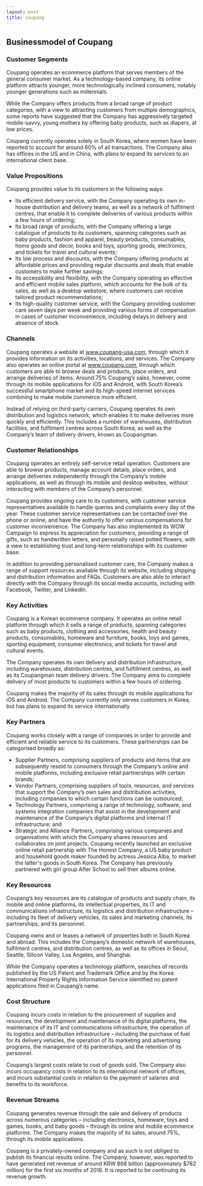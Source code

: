 ```yaml
---
layout: post
title: coupang
---
```


Businessmodel of Coupang
-------------------------

### Customer Segments

Coupang operates an ecommerce platform that serves members of the general consumer market. As a technology-based company, its online platform attracts younger, more technologically inclined consumers, notably younger generations such as millennials.

While the Company offers products from a broad range of product categories, with a view to attracting customers from multiple demographics, some reports have suggested that the Company has aggressively targeted mobile-savvy, young mothers by offering baby products, such as diapers, at low prices.

Coupang currently operates solely in South Korea, where women have been reported to account for around 60% of all transactions. The Company also has offices in the US and in China, with plans to expand its services to an international client base.

### Value Propositions

Coupang provides value to its customers in the following ways:

 * Its efficient delivery service, with the Company operating its own in-house distribution and delivery teams, as well as a network of fulfilment centres, that enable it to complete deliveries of various products within a few hours of ordering;
* Its broad range of products, with the Company offering a large catalogue of products to its customers, spanning categories such as baby products, fashion and apparel, beauty products, consumables, home goods and decor, books and toys, sporting goods, electronics, and tickets for travel and cultural events;
* Its low process and discounts, with the Company offering products at affordable prices and providing regular discounts and deals that enable customers to make further savings;
* Its accessibility and flexibility, with the Company operating an effective and efficient mobile sales platform, which accounts for the bulk of its sales, as well as a desktop webstore, where customers can receive tailored product recommendations;
* Its high-quality customer service, with the Company providing customer care seven days per week and providing various forms of compensation in cases of customer inconvenience, including delays in delivery and absence of stock.
 ### Channels

Coupang operates a website at www.coupang-usa.com, through which it provides information on its activities, locations, and services. The Company also operates an online portal at www.coupang.com, through which customers are able to browse deals and products, place orders, and arrange deliveries of items. Around 75% Coupang’s sales, however, come through its mobile applications for iOS and Android, with South Korea’s successful smartphone market and its high-speed internet services combining to make mobile commerce more efficient.

Instead of relying on third-party carriers, Coupang operates its own distribution and logistics network, which enables it to make deliveries more quickly and efficiently. This includes a number of warehouses, distribution facilities, and fulfilment centres across South Korea, as well as the Company’s team of delivery drivers, known as Coupangman.

### Customer Relationships

Coupang operates an entirely self-service retail operation. Customers are able to browse products, manage account details, place orders, and arrange deliveries independently through the Company’s mobile applications, as well as through its mobile and desktop websites, without interacting with members of the Company’s personnel.

Coupang provides ongoing care to its customers, with customer service representatives available to handle queries and complaints every day of the year. These customer service representatives can be contacted over the phone or online, and have the authority to offer various compensations for customer inconvenience. The Company has also implemented its WOW Campaign to express its appreciation for customers, providing a range of gifts, such as handwritten letters, and personally raised potted flowers, with a view to establishing trust and long-term relationships with its customer base.

In addition to providing personalised customer care, the Company makes a range of support resources available through its website, including shipping and distribution information and FAQs. Customers are also able to interact directly with the Company through its social media accounts, including with Facebook, Twitter, and LinkedIn.

### Key Activities

Coupang is a Korean ecommerce company. It operates an online retail platform through which it sells a range of products, spanning categories such as baby products, clothing and accessories, health and beauty products, consumables, homeware and furniture, books, toys and games, sporting equipment, consumer electronics, and tickets for travel and cultural events.

The Company operates its own delivery and distribution infrastructure, including warehouses, distribution centres, and fulfillment centres, as well as its Coupangman team delivery drivers. The Company aims to complete delivery of most products to customers within a few hours of ordering.

Coupang makes the majority of its sales through its mobile applications for iOS and Android. The Company currently only serves customers in Korea, but has plans to expand its service internationally.

### Key Partners

Coupang works closely with a range of companies in order to provide and efficient and reliable service to its customers. These partnerships can be categorised broadly as:

 * Supplier Partners, comprising suppliers of products and items that are subsequently resold to consumers through the Company’s online and mobile platforms, including exclusive retail partnerships with certain brands;
* Vendor Partners, comprising suppliers of tools, resources, and services that support the Company’s own sales and distribution activities, including companies to which certain functions can be outsourced;
* Technology Partners, comprising a range of technology, software, and systems integration companies that assist in the development and maintenance of the Company’s digital platforms and internal IT infrastructure; and
* Strategic and Alliance Partners, comprising various companies and organisations with which the Company shares resources and collaborates on joint projects.
 Coupang recently launched an exclusive online retail partnership with The Honest Company, a US baby product and household goods maker founded by actress Jessica Alba, to market the latter's goods in South Korea. The Company has previously partnered with girl group After School to sell their albums online.

### Key Resources

Coupang’s key resources are its catalogue of products and supply chain, its mobile and online platforms, its intellectual properties, its IT and communications infrastructure, its logistics and distribution infrastructure – including its fleet of delivery vehicles, its sales and marketing channels, its partnerships, and its personnel.

Coupang owns and or leases a network of properties both in South Korea and abroad. This includes the Company’s domestic network of warehouses, fulfilment centres, and distribution centres, as well as its offices in Seoul, Seattle, Silicon Valley, Los Angeles, and Shanghai.

While the Company operates a technology platform, searches of records published by the US Patent and Trademark Office and by the Korea International Property Rights Information Service identified no patent applications filed in Coupang’s name.

### Cost Structure

Coupang incurs costs in relation to the procurement of supplies and resources, the development and maintenance of its digital platforms, the maintenance of its IT and communications infrastructure, the operation of its logistics and distribution infrastructure – including the purchase of fuel for its delivery vehicles, the operation of its marketing and advertising programs, the management of its partnerships, and the retention of its personnel.

Coupang’s largest costs relate to cost of goods sold. The Company also incurs occupancy costs in relation to its international network of offices, and incurs substantial costs in relation to the payment of salaries and benefits to its workforce.

### Revenue Streams

Coupang generates revenue through the sale and delivery of products across numerous categories – including electronics, homeware, toys and games, books, and baby goods – through its online and mobile ecommerce platforms. The Company makes the majority of its sales, around 75%, through its mobile applications.

Coupang is a privately-owned company and as such is not obliged to publish its financial results online. The Company, however, was reported to have generated net revenue of around KRW 868 billion (approximately $782 million) for the first six months of 2016. It is reported to be continuing its revenue growth.
